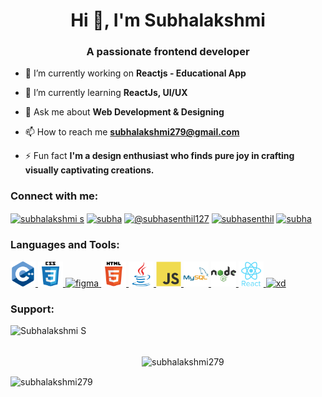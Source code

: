 <h1 align="center">Hi 👋, I'm Subhalakshmi</h1>
<h3 align="center">A passionate frontend developer</h3>

- 🔭 I’m currently working on **Reactjs - Educational App**

- 🌱 I’m currently learning **ReactJs, UI/UX**

- 💬 Ask me about **Web Development & Designing**

- 📫 How to reach me **subhalakshmi279@gmail.com**

- ⚡ Fun fact **I'm a design enthusiast who finds pure joy in crafting visually captivating creations.**

<h3 align="left">Connect with me:</h3>
<p align="left">
<a href="https://linkedin.com/in/subhalakshmi s" target="blank"><img align="center" src="https://raw.githubusercontent.com/rahuldkjain/github-profile-readme-generator/master/src/images/icons/Social/linked-in-alt.svg" alt="subhalakshmi s" height="30" width="40" /></a>
<a href="https://dribbble.com/subha" target="blank"><img align="center" src="https://raw.githubusercontent.com/rahuldkjain/github-profile-readme-generator/master/src/images/icons/Social/dribbble.svg" alt="subha" height="30" width="40" /></a>
<a href="https://www.hackerrank.com/@subhasenthil127" target="blank"><img align="center" src="https://raw.githubusercontent.com/rahuldkjain/github-profile-readme-generator/master/src/images/icons/Social/hackerrank.svg" alt="@subhasenthil127" height="30" width="40" /></a>
<a href="https://www.leetcode.com/subhasenthil" target="blank"><img align="center" src="https://raw.githubusercontent.com/rahuldkjain/github-profile-readme-generator/master/src/images/icons/Social/leet-code.svg" alt="subhasenthil" height="30" width="40" /></a>
<a href="https://www.hackerearth.com/subha" target="blank"><img align="center" src="https://raw.githubusercontent.com/rahuldkjain/github-profile-readme-generator/master/src/images/icons/Social/hackerearth.svg" alt="subha" height="30" width="40" /></a>
</p>

<h3 align="left">Languages and Tools:</h3>
<p align="left"> <a href="https://www.w3schools.com/cpp/" target="_blank" rel="noreferrer"> <img src="https://raw.githubusercontent.com/devicons/devicon/master/icons/cplusplus/cplusplus-original.svg" alt="cplusplus" width="40" height="40"/> </a> <a href="https://www.w3schools.com/css/" target="_blank" rel="noreferrer"> <img src="https://raw.githubusercontent.com/devicons/devicon/master/icons/css3/css3-original-wordmark.svg" alt="css3" width="40" height="40"/> </a> <a href="https://www.figma.com/" target="_blank" rel="noreferrer"> <img src="https://www.vectorlogo.zone/logos/figma/figma-icon.svg" alt="figma" width="40" height="40"/> </a> <a href="https://www.w3.org/html/" target="_blank" rel="noreferrer"> <img src="https://raw.githubusercontent.com/devicons/devicon/master/icons/html5/html5-original-wordmark.svg" alt="html5" width="40" height="40"/> </a> <a href="https://www.java.com" target="_blank" rel="noreferrer"> <img src="https://raw.githubusercontent.com/devicons/devicon/master/icons/java/java-original.svg" alt="java" width="40" height="40"/> </a> <a href="https://developer.mozilla.org/en-US/docs/Web/JavaScript" target="_blank" rel="noreferrer"> <img src="https://raw.githubusercontent.com/devicons/devicon/master/icons/javascript/javascript-original.svg" alt="javascript" width="40" height="40"/> </a> <a href="https://www.mysql.com/" target="_blank" rel="noreferrer"> <img src="https://raw.githubusercontent.com/devicons/devicon/master/icons/mysql/mysql-original-wordmark.svg" alt="mysql" width="40" height="40"/> </a> <a href="https://nodejs.org" target="_blank" rel="noreferrer"> <img src="https://raw.githubusercontent.com/devicons/devicon/master/icons/nodejs/nodejs-original-wordmark.svg" alt="nodejs" width="40" height="40"/> </a> <a href="https://reactjs.org/" target="_blank" rel="noreferrer"> <img src="https://raw.githubusercontent.com/devicons/devicon/master/icons/react/react-original-wordmark.svg" alt="react" width="40" height="40"/> </a> <a href="https://www.adobe.com/products/xd.html" target="_blank" rel="noreferrer"> <img src="https://cdn.worldvectorlogo.com/logos/adobe-xd.svg" alt="xd" width="40" height="40"/> </a> </p>

<h3 align="left">Support:</h3>
<p><a href="https://www.buymeacoffee.com/Subhalakshmi S"> <img align="left" src="https://cdn.buymeacoffee.com/buttons/v2/default-yellow.png" height="50" width="210" alt="Subhalakshmi S" /></a></p><br><br>

<p><img align="center" src="https://github-readme-stats.vercel.app/api/top-langs?username=subhalakshmi279&show_icons=true&locale=en&layout=compact" alt="subhalakshmi279" /></p>

<p><img align="center" src="https://github-readme-streak-stats.herokuapp.com/?user=subhalakshmi279&" alt="subhalakshmi279" /></p>

